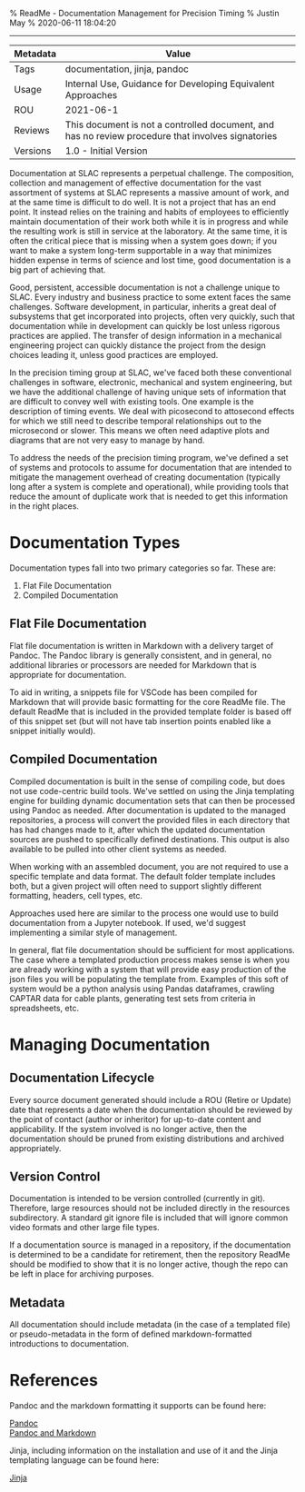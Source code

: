 % ReadMe - Documentation Management for Precision Timing
% Justin May
% 2020-06-11 18:04:20

----
| Metadata | Value |
|----|----|
|Tags|documentation, jinja, pandoc|
|Usage|Internal Use, Guidance for Developing Equivalent Approaches|
|ROU|2021-06-1|
|Reviews| This document is not a controlled document, and has no review procedure that involves signatories|
|Versions| 1.0 - Initial Version|

Documentation at SLAC represents a perpetual challenge. The composition, collection and management of effective documentation for the vast assortment of systems at SLAC represents a massive amount of work, and at the same time is difficult to do well. It is not a project that has an end point. It instead relies on the training and habits of employees to efficiently maintain documentation of their work both while it is in progress and while the resulting work is still in service at the laboratory. At the same time, it is often the critical piece that is missing when a system goes down; if you want to make a system long-term supportable in a way that minimizes hidden expense in terms of science and lost time, good documentation is a big part of achieving that.

Good, persistent, accessible documentation is not a challenge unique to SLAC. Every industry and business practice to some extent faces the same challenges. Software development, in particular, inherits a great deal of subsystems that get incorporated into projects, often very quickly, such that documentation while in development can quickly be lost unless rigorous practices are applied. The transfer of design information in a mechanical engineering project can quickly distance the project from the design choices leading it, unless good practices are employed.

In the precision timing group at SLAC, we've faced both these conventional challenges in software, electronic, mechanical and system engineering, but we have the additional challenge of having unique sets of information that are difficult to convey well with existing tools. One example is the description of timing events. We deal with picosecond to attosecond effects for which we still need to describe temporal relationships out to the microsecond or slower. This means we often need adaptive plots and diagrams that are not very easy to manage by hand.

To address the needs of the precision timing program, we've defined a set of systems and protocols to assume for documentation that are intended to mitigate the management overhead of creating documentation (typically long after a system is complete and operational), while providing tools that reduce the amount of duplicate work that is needed to get this information in the right places.

# Documentation Types

Documentation types fall into two primary categories so far. These are:
1. Flat File Documentation
2. Compiled Documentation

## Flat File Documentation

Flat file documentation is written in Markdown with a delivery target of Pandoc. The Pandoc library is generally consistent, and in general, no additional libraries or processors are needed for Markdown that is appropriate for documentation.

To aid in writing, a snippets file for VSCode has been compiled for Markdown that will provide basic formatting for the core ReadMe file. The default ReadMe that is included in the provided template folder is based off of this snippet set (but will not have tab insertion points enabled like a snippet initially would).

## Compiled Documentation

Compiled documentation is built in the sense of compiling code, but does not use code-centric build tools. We've settled on using the Jinja templating engine for building dynamic documentation sets that can then be processed using Pandoc as needed. After documentation is updated to the managed repositories, a process will convert the provided files in each directory that has had changes made to it, after which the updated documentation sources are pushed to specifically defined destinations. This output is also available to be pulled into other client systems as needed.

When working with an assembled document, you are not required to use a specific template and data format. The default folder template includes both, but a given project will often need to support slightly different formatting, headers, cell types, etc.

Approaches used here are similar to the process one would use to build documentation from a Jupyter notebook. If used, we'd suggest implementing a similar style of management.

In general, flat file documentation should be sufficient for most applications. The case where a templated production process makes sense is when you are already working with a system that will provide easy production of the json files you will be populating the template from. Examples of this soft of system would be a python analysis using Pandas dataframes, crawling CAPTAR data for cable plants, generating test sets from criteria in spreadsheets, etc.

# Managing Documentation

## Documentation Lifecycle

Every source document generated should include a ROU (Retire or Update) date that represents a date when the documentation should be reviewed by the point of contact (author or inheritor) for up-to-date content and applicability. If the system involved is no longer active, then the documentation should be pruned from existing distributions and archived appropriately.

## Version Control

Documentation is intended to be version controlled (currently in git). Therefore, large resources should not be included directly in the resources subdirectory. A standard git ignore file is included that will ignore common video formats and other large file types.

If a documentation source is managed in a repository, if the documentation is determined to be a candidate for retirement, then the repository ReadMe should be modified to show that it is no longer active, though the repo can be left in place for archiving purposes.

## Metadata

All documentation should include metadata (in the case of a templated file) or pseudo-metadata in the form of defined markdown-formatted introductions to documentation.

# References

Pandoc and the markdown formatting it supports can be found here:

[Pandoc](https://pandoc.org)  
[Pandoc and Markdown](https://pandoc.org/MANUAL.html#pandocs-markdown)  

Jinja, including information on the installation and use of it and the Jinja templating language can be found here:

[Jinja](https://jinja.palletsprojects.com)  
